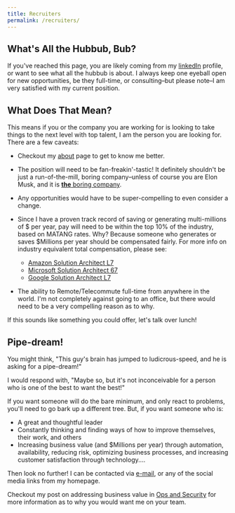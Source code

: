 ```yaml
---
title: Recruiters
permalink: /recruiters/
---
```



## What's All the Hubbub, Bub?

If you've reached this page, you are likely coming from my [linkedIn](https://www.linkedin.com/in/benfrancom/) profile, or want to see what all the hubbub is about.  I always keep one eyeball open for new opportunities, be they full-time, or consulting–but please note–I am very satisfied with my current position.

## What Does That Mean?

This means if you or the company you are working for is looking to take things to the next level with top talent, I am the person you are looking for. There are a few caveats:

* Checkout my [about](/about/) page to get to know me better.
* The position will need to be fan-freakin'-tastic! It definitely shouldn't be just a run-of-the-mill, boring company–unless of course you are Elon Musk, and it is [**the** boring company](https://www.boringcompany.com).
* Any opportunities would have to be super-compelling to even consider a change.
* Since I have a proven track record of saving or generating multi-millions of $ per year, pay will need to be within the top 10% of the industry, based on MATANG rates. Why? Because someone who generates or saves $Millions per year should be compensated fairly.  For more info on industry equivalent total compensation, please see:

  * [Amazon Solution Architect L7](https://www.levels.fyi/companies/amazon/salaries/solution-architect/levels/l7)
  * [Microsoft Solution Architect 67](https://www.levels.fyi/companies/microsoft/salaries/solution-architect/levels/67)
  * [Google Solution Architect L7](https://www.levels.fyi/companies/google/salaries/solution-architect/levels/l7)


* The ability to Remote/Telecommute full-time from anywhere in the world. I'm not completely against going to an office, but there would need to be a very compelling reason as to why.

If this sounds like something you could offer, let's talk over lunch!

## Pipe-dream!

You might think, "This guy's brain has jumped to ludicrous-speed, and he is asking for a pipe-dream!"

I would respond with, "Maybe so, but it's not inconceivable for a person who is one of the best to want the best!"

If you want someone will do the bare minimum, and only react to problems, you'll need to go bark up a different tree. But, if you want someone who is:

* A great and thoughtful leader
* Constantly thinking and finding ways of how to improve themselves, their work, and others
* Increasing business value (and $Millions per year) through automation, availability, reducing risk, optimizing business processes, and increasing customer satisfaction through technology....

Then look no further! I can be contacted via [e-mail](mailto:bfrancom@gmail.com), or any of the social media links from my homepage.

Checkout my post on addressing business value in [Ops and Security](/blog/2019-07-05-defining-business-value-in-it-operations-and-security/) for more information as to why you would want me on your team.

